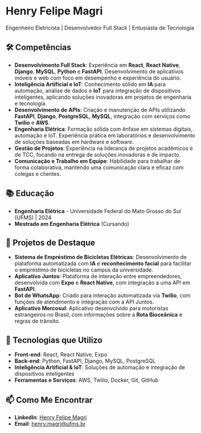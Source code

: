 # Henry Felipe Magri

Engenheiro Eletricista | Desenvolvedor Full Stack | Entusiasta de Tecnologia

## 🛠️ Competências

- **Desenvolvimento Full Stack**: Experiência em **React**, **React Native**, **Django**, **MySQL**, **Python** e **FastAPI**. Desenvolvimento de aplicativos móveis e web com foco em desempenho e experiência do usuário.
- **Inteligência Artificial e IoT**: Conhecimento sólido em **IA** para automação, análise de dados e **IoT** para integração de dispositivos inteligentes, aplicando soluções inovadoras em projetos de engenharia e tecnologia.
- **Desenvolvimento de APIs**: Criação e manutenção de APIs utilizando **FastAPI**, **Django**, **PostgreSQL**, **MySQL**, integração com serviços como **Twilio** e **AWS**.
- **Engenharia Elétrica**: Formação sólida com ênfase em sistemas digitais, automação e IoT. Experiência prática em laboratórios e desenvolvimento de soluções baseadas em hardware e software.
- **Gestão de Projetos**: Experiência na liderança de projetos acadêmicos e de TCC, focando na entrega de soluções inovadoras e de impacto.
- **Comunicação e Trabalho em Equipe**: Habilidade para trabalhar de forma colaborativa, mantendo uma comunicação clara e eficaz com colegas e clientes.

## 📚 Educação

- **Engenharia Elétrica** - Universidade Federal do Mato Grosso do Sul (UFMS) | 2024
- **Mestrado em Engenharia Elétrica** (Cursando)

## 📍 Projetos de Destaque

- **Sistema de Empréstimo de Bicicletas Elétricas**: Desenvolvimento de plataforma automatizada com **IA** e **reconhecimento facial** para facilitar o empréstimo de bicicletas no campus da universidade.
- **Aplicativo Juntos**: Plataforma de interação entre empreendedores, desenvolvida com **Expo** e **React Native**, com integração a uma API em **FastAPI**.
- **Bot de WhatsApp**: Criado para interação automatizada via **Twilio**, com funções de atendimento e integração com a API Juntos.
- **Aplicativo Mercosul**: Aplicativo desenvolvido para motoristas estrangeiros no Brasil, com informações sobre a **Rota Bioceânica** e regras de trânsito.

## 🚀 Tecnologias que Utilizo

- **Front-end**: React, React Native, Expo
- **Back-end**: Python, FastAPI, Django, MySQL, PostgreSQL
- **Inteligência Artificial & IoT**: Soluções de automação e integração de dispositivos inteligentes
- **Ferramentas e Serviços**: AWS, Twilio, Docker, Git, GitHub

## 📫 Como Me Encontrar

- **LinkedIn**: [Henry Felipe Magri]([https://www.linkedin.com/in/henry-magri-7a40a52a1/])
- **Email**: henry.magri@ufms.br
